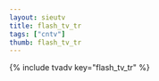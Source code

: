 ```yaml
--- 
layout: sieutv
title: flash_tv_tr
tags: ["cntv"]
thumb: flash_tv_tr
---
```

{% include tvadv key="flash_tv_tr" %}
